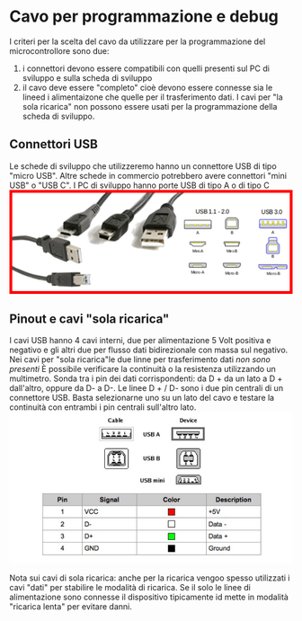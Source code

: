 # Cavo per programmazione e debug

I criteri per la scelta del cavo da utilizzare per la programmazione del microcontrollore sono due:

1. i connettori devono essere compatibili con quelli presenti sul PC di sviluppo e sulla scheda di sviluppo
2. il cavo deve essere "completo" cioè devono essere connesse sia le lineed i alimentaizone che quelle per il trasferimento dati. I cavi per "la sola ricarica" non possono essere usati per la programmazione della scheda di sviluppo.

## Connettori USB

Le schede di sviluppo che utilizzeremo hanno un connettore USB di tipo "micro USB". Altre schede in commercio potrebbero avere connettori "mini USB" o "USB C".
I PC di sviluppo hanno porte USB di tipo A o di tipo C
![img](../media/usb_1.png)

## Pinout e cavi "sola ricarica"

I cavi USB hanno 4 cavi interni, due per alimentazione 5 Volt positiva e negativo e gli altri due per flusso dati bidirezionale con massa sul negativo. Nei cavi per "sola ricarica"le due linne per trasferimento dati *non sono presenti* 
È possibile verificare la continuità o la resistenza utilizzando un multimetro. Sonda tra i pin dei dati corrispondenti: da D + da un lato a D + dall'altro, oppure da D- a D-. Le linee D + / D- sono i due pin centrali di un connettore USB. Basta selezionarne uno su un lato del cavo e testare la continuità con entrambi i pin centrali sull'altro lato.
![img](media/../../media/usb_pinout.jpg)

Nota sui cavi di sola ricarica: anche per la ricarica vengoo spesso utilizzati i cavi "dati" per stabilire le modalità di ricarica. Se il solo le linee di alimentazione sono connesse il dispositivo tipicamente id mette in modalità "ricarica lenta" per evitare danni.
